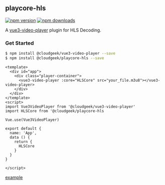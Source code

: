 ## playcore-hls

[![npm version](https://img.shields.io/npm/v/@cloudgeek/playcore-hls.svg?style=flat-square)](https://www.npmjs.com/package/@cloudgeek/playcore-hls)
[![npm downloads](https://img.shields.io/npm/dm/@cloudgeek/playcore-hls.svg?style=flat-square)](https://www.npmjs.com/package/@cloudgeek/playcore-hls)

A [vue3-video-player](https://github.com/LarchLiu/vue3-video-player) plugin for HLS Decoding.


### Get Started

``` bash
$ npm install @cloudgeek/vue3-video-player --save
$ npm install @cloudgeek/playcore-hls --save
```

``` vue
<template>
  <div id="app">
    <div class="player-container">
      <vue3-video-player :core="HLSCore" src="your_file.m3u8"></vue3-video-player>
    </div>
  </div>
</template>
<script>
import Vue3VideoPlayer from '@cloudgeek/vue3-video-player'
import HLSCore from '@cloudgeek/playcore-hls

Vue.use(Vue3VideoPlayer)

export default {
  name: 'App',
  data () {
    return {
      HLSCore
    }
  }
}

</script>

```

[example](./example/src/App.vue)
